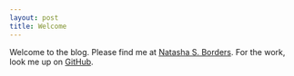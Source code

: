 ```yaml
---
layout: post
title: Welcome
---
```


Welcome to the blog. Please find me at [Natasha S. Borders](https://medium.com/natashaborders). For the work, look me up on [GitHub](https://github.com/natashaborders).
